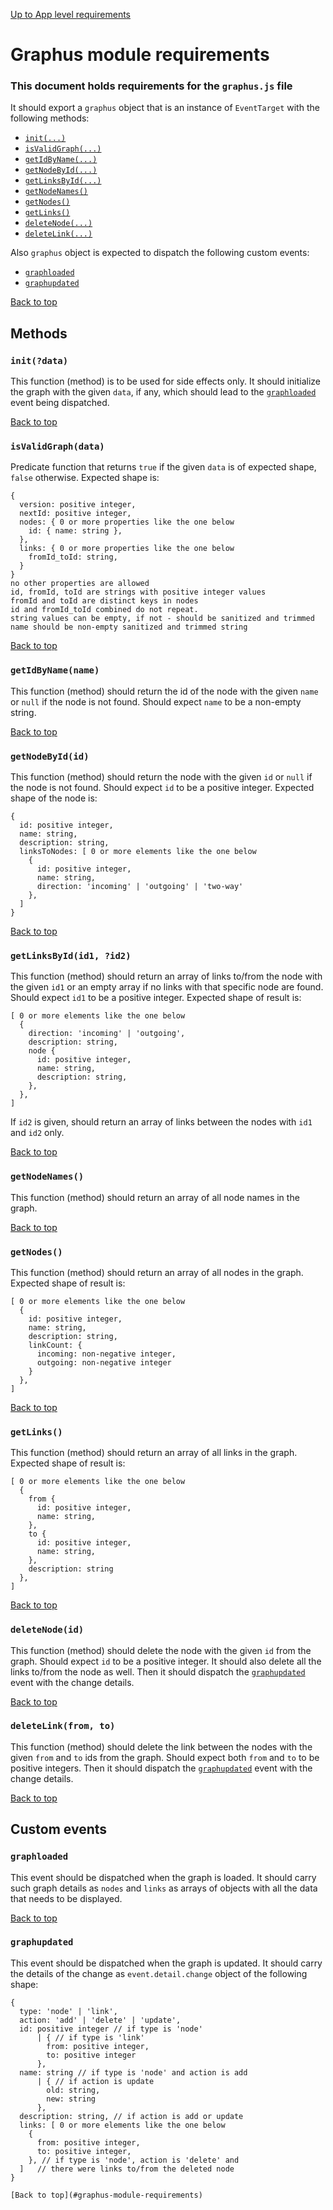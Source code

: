 [Up to App level requirements](app-level)

# Graphus module requirements

### This document holds requirements for the `graphus.js` file

It should export a `graphus` object that is an instance of `EventTarget` with the following methods:

- [`init(...)`](#initdata)
- [`isValidGraph(...)`](#isvalidgraphdata)
- [`getIdByName(...)`](#getidbynamename)
- [`getNodeById(...)`](#getnodebyidid)
- [`getLinksById(...)`](#getlinksbyidid1-id2)
- [`getNodeNames()`](#getnodenames)
- [`getNodes()`](#getnodes)
- [`getLinks()`](#getlinks)
- [`deleteNode(...)`](#delenodeid)
- [`deleteLink(...)`](#delinkfrom-to)

Also `graphus` object is expected to dispatch the following custom events:

- [`graphloaded`](#graphloaded)
- [`graphupdated`](#graphupdated)

[Back to top](#graphus-module-requirements)

## Methods

### `init(?data)`

This function (method) is to be used for side effects only. It should initialize the graph with the given `data`, if any, which should lead to the [`graphloaded`](#graphloaded) event being dispatched.

[Back to top](#graphus-module-requirements)

### `isValidGraph(data)`

Predicate function that returns `true` if the given `data` is of expected shape, `false` otherwise. Expected shape is:

```
{
  version: positive integer,
  nextId: positive integer,
  nodes: { 0 or more properties like the one below
    id: { name: string },
  },
  links: { 0 or more properties like the one below
    fromId_toId: string,
  }
}
no other properties are allowed
id, fromId, toId are strings with positive integer values
fromId and toId are distinct keys in nodes
id and fromId_toId combined do not repeat.
string values can be empty, if not - should be sanitized and trimmed
name should be non-empty sanitized and trimmed string
```

[Back to top](#graphus-module-requirements)

### `getIdByName(name)`

This function (method) should return the id of the node with the given `name` or `null` if the node is not found. Should expect `name` to be a non-empty string.

[Back to top](#graphus-module-requirements)

### `getNodeById(id)`

This function (method) should return the node with the given `id` or `null` if the node is not found. Should expect `id` to be a positive integer. Expected shape of the node is:

```
{
  id: positive integer,
  name: string,
  description: string,
  linksToNodes: [ 0 or more elements like the one below
    {
      id: positive integer,
      name: string,
      direction: 'incoming' | 'outgoing' | 'two-way'
    },
  ]
}
```

[Back to top](#graphus-module-requirements)

### `getLinksById(id1, ?id2)`

This function (method) should return an array of links to/from the node with the given `id1` or an empty array if no links with that specific node are found. Should expect `id1` to be a positive integer. Expected shape of result is:

```
[ 0 or more elements like the one below
  {
    direction: 'incoming' | 'outgoing',
    description: string,
    node {
      id: positive integer,
      name: string,
      description: string,
    },
  },
]
```

If `id2` is given, should return an array of links between the nodes with `id1` and `id2` only.

[Back to top](#graphus-module-requirements)

### `getNodeNames()`

This function (method) should return an array of all node names in the graph.

[Back to top](#graphus-module-requirements)

### `getNodes()`

This function (method) should return an array of all nodes in the graph. Expected shape of result is:

```
[ 0 or more elements like the one below
  {
    id: positive integer,
    name: string,
    description: string,
    linkCount: {
      incoming: non-negative integer,
      outgoing: non-negative integer
    }
  },
]
```

[Back to top](#graphus-module-requirements)

### `getLinks()`

This function (method) should return an array of all links in the graph. Expected shape of result is:

```
[ 0 or more elements like the one below
  {
    from {
      id: positive integer,
      name: string,
    },
    to {
      id: positive integer,
      name: string,
    },
    description: string
  },
]
```

[Back to top](#graphus-module-requirements)

### `deleteNode(id)`

This function (method) should delete the node with the given `id` from the graph. Should expect `id` to be a positive integer. It should also delete all the links to/from the node as well. Then it should dispatch the [`graphupdated`](#graphupdated) event with the change details. 

[Back to top](#graphus-module-requirements)

### `deleteLink(from, to)`

This function (method) should delete the link between the nodes with the given `from` and `to` ids from the graph. Should expect both `from` and `to` to be positive integers. Then it should dispatch the [`graphupdated`](#graphupdated) event with the change details.

[Back to top](#graphus-module-requirements)

## Custom events

### `graphloaded`

This event should be dispatched when the graph is loaded. It should carry such graph details as `nodes` and `links` as arrays of objects with all the data that needs to be displayed.

[Back to top](#graphus-module-requirements)

### `graphupdated`

This event should be dispatched when the graph is updated. It should carry the details of the change as `event.detail.change` object of the following shape:

```
{
  type: 'node' | 'link',
  action: 'add' | 'delete' | 'update',
  id: positive integer // if type is 'node'
      | { // if type is 'link'
        from: positive integer, 
        to: positive integer
      },
  name: string // if type is 'node' and action is add
      | { // if action is update
        old: string,
        new: string
      },
  description: string, // if action is add or update
  links: [ 0 or more elements like the one below
    {
      from: positive integer,
      to: positive integer,
    }, // if type is 'node', action is 'delete' and 
  ]   // there were links to/from the deleted node
}

[Back to top](#graphus-module-requirements)
